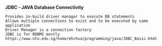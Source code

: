 
**JDBC - JAVA Database Connectivity**

    Provides in-build driver manager to execute DB statements
    Allows multiple connections to exist and to be executed by same application
    Driver Manager is a connection factory
    JDBC is for RDBMS mostly
    https://www.ntu.edu.sg/home/ehchua/programming/java/JDBC_Basic.html
